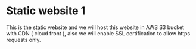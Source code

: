 # Static website 1
This is the static website and we will host this website in AWS S3 bucket with CDN ( cloud front ), also we will enable SSL certification to allow https requests only.
